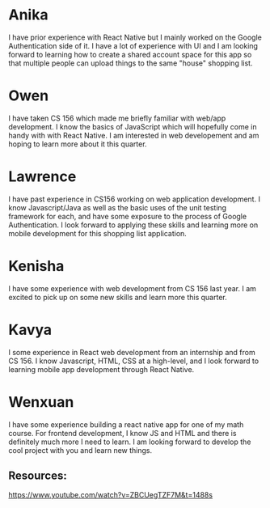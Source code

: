 # Anika #
I have prior experience with React Native but I mainly worked on the Google Authentication side of it. I have a lot of experience with UI and I am looking forward to learning how to create a shared account space for this app so that multiple people can upload things to the same "house" shopping list.

# Owen #
I have taken CS 156 which made me briefly familiar with web/app development. I know the basics of JavaScript which will hopefully come in handy with with React Native. I am interested in web developement and am hoping to learn more about it this quarter.

# Lawrence #
I have past experience in CS156 working on web application development. I know Javascript/Java as well as the basic uses of the unit testing framework for each, and have some exposure to the process of Google Authentication. I look forward to applying these skills and learning more on mobile development for this shopping list application.


# Kenisha #
I have some experience with web development from CS 156 last year. I am excited to pick up on some new skills and learn more this quarter.

# Kavya #
I some experience in React web development from an internship and from CS 156. I know Javascript, HTML, CSS at a high-level, and I look forward to learning mobile app development through React Native.

# Wenxuan #
I have some experience building a react native app for one of my math course. For frontend development, I know JS and HTML and there is definitely much more I need to learn. I am looking forward to develop the cool project with you and learn new things.


## Resources:
https://www.youtube.com/watch?v=ZBCUegTZF7M&t=1488s
